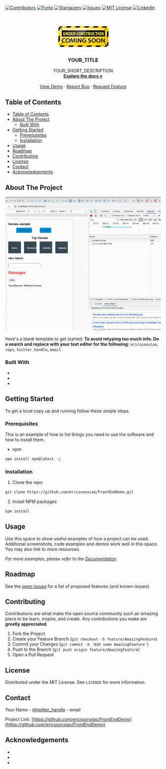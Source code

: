 <!--
*** Thanks for checking out this README Template. If you have a suggestion that would
*** make this better, please fork the repo and create a pull request or simply open
*** an issue with the tag "enhancement".
*** Thanks again! Now go create something AMAZING! :D
*** To avoid retyping too much info. Do a search and replace for the following:
*** ericssonxiao, repo, twitter_handle, email
-->


<!-- PROJECT SHIELDS -->
<!--
*** I'm using markdown "reference style" links for readability.
*** Reference links are enclosed in brackets [ ] instead of parentheses ( ).
*** See the bottom of this document for the declaration of the reference variables
*** for contributors-url, forks-url, etc. This is an optional, concise syntax you may use.
*** https://www.markdownguide.org/basic-syntax/#reference-style-links
-->
[![Contributors][contributors-shield]][contributors-url]
[![Forks][forks-shield]][forks-url]
[![Stargazers][stars-shield]][stars-url]
[![Issues][issues-shield]][issues-url]
[![MIT License][license-shield]][license-url]
[![LinkedIn][linkedin-shield]][linkedin-url]


<!-- PROJECT LOGO -->
<br />
<p align="center">
  <a href="https://github.com/ericssonxiao/FrontEndDemo">
    <img src="images/Under-Construction-Sign.png" alt="Logo" width="180" height="80">
  </a>

  <h3 align="center">YOUR_TITLE</h3>

  <p align="center">
    YOUR_SHORT_DESCRIPTION
    <br />
    <a href="https://github.com/ericssonxiao/FrontEndDemo"><strong>Explore the docs »</strong></a>
    <br />
    <br />
    <a href="https://github.com/ericssonxiao/FrontEndDemo">View Demo</a>
    ·
    <a href="https://github.com/ericssonxiao/FrontEndDemo/issues">Report Bug</a>
    ·
    <a href="https://github.com/ericssonxiao/FrontEndDemo/issues">Request Feature</a>
  </p>
</p>



<!-- TABLE OF CONTENTS -->
## Table of Contents

- [Table of Contents](#table-of-contents)
- [About The Project](#about-the-project)
  - [Built With](#built-with)
- [Getting Started](#getting-started)
  - [Prerequisites](#prerequisites)
  - [Installation](#installation)
- [Usage](#usage)
- [Roadmap](#roadmap)
- [Contributing](#contributing)
- [License](#license)
- [Contact](#contact)
- [Acknowledgements](#acknowledgements)



<!-- ABOUT THE PROJECT -->
## About The Project

[![Product Name Screen Shot][product-screenshot]](https://example.com)

Here's a blank template to get started:
**To avoid retyping too much info. Do a search and replace with your text editor for the following:**
`ericssonxiao`, `repo`, `twitter_handle`, `email`


### Built With

* []()
* []()
* []()



<!-- GETTING STARTED -->
## Getting Started

To get a local copy up and running follow these simple steps.

### Prerequisites

This is an example of how to list things you need to use the software and how to install them.
* npm
```sh
npm install npm@latest -g
```

### Installation
 
1. Clone the repo
```sh
git clone https://github.com/ericssonxiao/FrontEndDemo.git
```
2. Install NPM packages
```sh
npm install
```



<!-- USAGE EXAMPLES -->
## Usage

Use this space to show useful examples of how a project can be used. Additional screenshots, code examples and demos work well in this space. You may also link to more resources.

_For more examples, please refer to the [Documentation](https://example.com)_



<!-- ROADMAP -->
## Roadmap

See the [open issues](https://github.com/ericssonxiao/FrontEndDemo/issues) for a list of proposed features (and known issues).



<!-- CONTRIBUTING -->
## Contributing

Contributions are what make the open source community such an amazing place to be learn, inspire, and create. Any contributions you make are **greatly appreciated**.

1. Fork the Project
2. Create your Feature Branch (`git checkout -b feature/AmazingFeature`)
3. Commit your Changes (`git commit -m 'Add some AmazingFeature'`)
4. Push to the Branch (`git push origin feature/AmazingFeature`)
5. Open a Pull Request



<!-- LICENSE -->
## License

Distributed under the MIT License. See `LICENSE` for more information.



<!-- CONTACT -->
## Contact

Your Name - [@twitter_handle](https://twitter.com/twitter_handle) - email

Project Link: [https://github.com/ericssonxiao/FrontEndDemo](https://github.com/ericssonxiao/FrontEndDemo)



<!-- ACKNOWLEDGEMENTS -->
## Acknowledgements

* []()
* []()
* []()





<!-- MARKDOWN LINKS & IMAGES -->
<!-- https://www.markdownguide.org/basic-syntax/#reference-style-links -->
[contributors-shield]: https://img.shields.io/github/contributors/ericssonxiao/FrontEndDemo.svg?style=flat-square
[contributors-url]: https://github.com/ericssonxiao/FrontEndDemo/graphs/contributors
[forks-shield]: https://img.shields.io/github/forks/ericssonxiao/FrontEndDemo.svg?style=flat-square
[forks-url]: https://github.com/ericssonxiao/FrontEndDemo/network/members
[stars-shield]: https://img.shields.io/github/stars/ericssonxiao/FrontEndDemo.svg?style=flat-square
[stars-url]: https://github.com/ericssonxiao/FrontEndDemo/stargazers
[issues-shield]: https://img.shields.io/github/issues/ericssonxiao/FrontEndDemo.svg?style=flat-square
[issues-url]: https://github.com/ericssonxiao/FrontEndDemo/issues
[license-shield]: https://img.shields.io/github/license/ericssonxiao/FrontEndDemo.svg?style=flat-square
[license-url]: https://github.com/ericssonxiao/FrontEndDemo/blob/master/LICENSE.txt
[linkedin-shield]: https://img.shields.io/badge/-LinkedIn-black.svg?style=flat-square&logo=linkedin&colorB=555
[linkedin-url]: https://linkedin.com/in/ericssonxiao
[product-screenshot]: images/1SwwGVrfQg.gif
[page-under-construction]: image/Under-Construction-Sign.png
